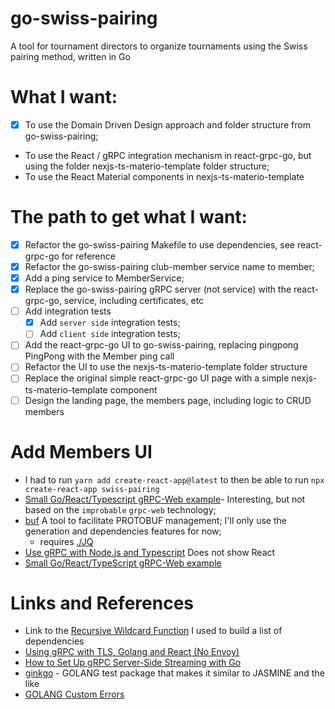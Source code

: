# go-swiss-pairing
A tool for tournament directors to organize tournaments using the Swiss pairing method, written in Go

# What I want:
- [x] To use the Domain Driven Design approach and folder structure from go-swiss-pairing;
- To use the React / gRPC integration mechanism in react-grpc-go, but using the folder nexjs-ts-materio-template folder structure;
- To use the React Material components in nexjs-ts-materio-template

# The path to get what I want:
* [x] Refactor the go-swiss-pairing Makefile to use dependencies, see react-grpc-go for reference
* [x] Refactor the go-swiss-pairing club-member service name to member;
* [x] Add a ping service to MemberService;
* [x] Replace the go-swiss-pairing gRPC server (not service) with the react-grpc-go, service, including certificates, etc
* [ ] Add integration tests
    * [x] Add `server side` integration tests;
    * [ ] Add `client side` integration tests;
* [ ] Add the react-grpc-go UI to go-swiss-pairing, replacing pingpong PingPong with the Member ping call
* [ ] Refactor the UI to use the nexjs-ts-materio-template folder structure
* [ ] Replace the original simple react-grpc-go UI page with a simple nexjs-ts-materio-template component
* [ ] Design the landing page, the members page, including logic to CRUD members

# Add Members UI
* I had to run `yarn add create-react-app@latest` to then be able to run  `npx create-react-app swiss-pairing`
* [Small Go/React/Typescript gRPC-Web example](https://github.com/johanbrandhorst/grpc-web-go-react-example)- Interesting, but not based on the `improbable` `grpc-web` technology;
* [buf](https://docs.buf.build/introduction) A tool to facilitate PROTOBUF management; I'll only use the generation and dependencies features for now;
  * requires [./JQ](https://stedolan.github.io/jq/) 
* [Use gRPC with Node.js and Typescript](https://dev.to/devaddict/use-grpc-with-node-js-and-typescript-3c58) Does not show React
* [Small Go/React/TypeScript gRPC-Web example](https://github.com/johanbrandhorst/grpc-web-go-react-example)

# Links and References
* Link to the [Recursive Wildcard Function](https://blog.jgc.org/2011/07/gnu-make-recursive-wildcard-function.html) I used to build a list of dependencies
* [Using gRPC with TLS, Golang and React (No Envoy)](https://itnext.io/using-grpc-with-tls-golang-and-react-no-envoy-92e898bf8463)
* [How to Set Up gRPC Server-Side Streaming with Go](https://www.freecodecamp.org/news/grpc-server-side-streaming-with-go/)
* [ginkgo](https://onsi.github.io/ginkgo/) - GOLANG test package that makes it similar to JASMINE and the like
* [GOLANG Custom Errors](https://golangbot.com/custom-errors/)